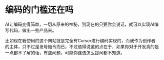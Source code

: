 # 编码的门槛还在吗

AI让编码变得简单，一切从原来的神秘，到现在的只要你会说话，就可以实现AI编写代码，做出一些产品来。

比如现在我使用的这个网站就是完全有Cursor进行编码实现的，而我作为创作者的主体，只不过是发号施令而已，不过值得说道的点在于，如果你对于开发真的是一点都不了解的话，有些问题，可能你连该怎么提问都不知道。